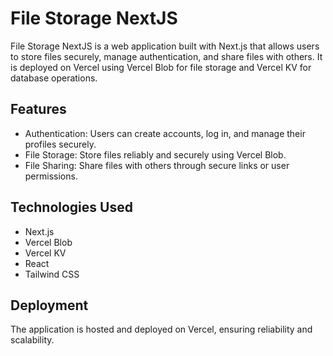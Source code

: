 # File Storage NextJS

File Storage NextJS is a web application built with Next.js that allows users to store files securely, manage authentication, and share files with others. It is deployed on Vercel using Vercel Blob for file storage and Vercel KV for database operations.

## Features

- Authentication: Users can create accounts, log in, and manage their profiles securely.
- File Storage: Store files reliably and securely using Vercel Blob.
- File Sharing: Share files with others through secure links or user permissions.

## Technologies Used

- Next.js
- Vercel Blob
- Vercel KV
- React
- Tailwind CSS

## Deployment

The application is hosted and deployed on Vercel, ensuring reliability and scalability.
